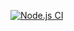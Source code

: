 [![Node.js CI](https://github.com/TebogoRatshio/bootcamp-terminal-tests/actions/workflows/node.js.yml/badge.svg)](https://github.com/TebogoRatshio/bootcamp-terminal-tests/actions/workflows/node.js.yml)
